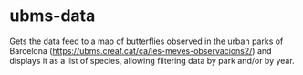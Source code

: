 # ubms-data

 Gets the data feed to a map of butterflies observed in the urban parks of Barcelona (https://ubms.creaf.cat/ca/les-meves-observacions2/) and displays it as a list of species, allowing filtering data by park and/or by year.

